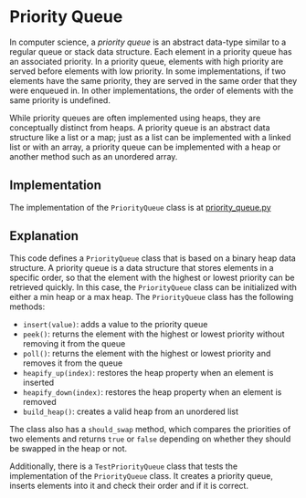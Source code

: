 # Priority Queue

In computer science, a _priority queue_ is an abstract data-type similar to a regular queue or stack data structure. Each element in a priority queue has an associated priority. In a priority queue, elements with high priority are served before elements with low priority. In some implementations, if two elements have the same priority, they are served in the same order that they were enqueued in. In other implementations, the order of elements with the same priority is undefined.

While priority queues are often implemented using heaps, they are conceptually distinct from heaps. A priority queue is an abstract data structure like a list or a map; just as a list can be implemented with a linked list or with an array, a priority queue can be implemented with a heap or another method such as an unordered array.

## Implementation

The implementation of the `PriorityQueue` class is at [priority_queue.py](../../data_structures/priority_queue.py)

## Explanation

This code defines a `PriorityQueue` class that is based on a binary heap data structure. A priority queue is a data structure that stores elements in a specific order, so that the element with the highest or lowest priority can be retrieved quickly. In this case, the `PriorityQueue` class can be initialized with either a min heap or a max heap. The `PriorityQueue` class has the following methods:

- `insert(value)`: adds a value to the priority queue
- `peek()`: returns the element with the highest or lowest priority without removing it from the queue
- `poll()`: returns the element with the highest or lowest priority and removes it from the queue
- `heapify_up(index)`: restores the heap property when an element is inserted
- `heapify_down(index)`: restores the heap property when an element is removed
- `build_heap()`: creates a valid heap from an unordered list

The class also has a `should_swap` method, which compares the priorities of two elements and returns `true` or `false` depending on whether they should be swapped in the heap or not.

Additionally, there is a `TestPriorityQueue` class that tests the implementation of the `PriorityQueue` class. It creates a priority queue, inserts elements into it and check their order and if it is correct.